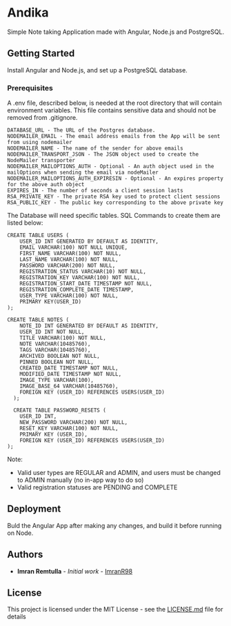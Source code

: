 # Andika

Simple Note taking Application made with Angular, Node.js and PostgreSQL.

## Getting Started

Install Angular and Node.js, and set up a PostgreSQL database.

### Prerequisites

A .env file, described below, is needed at the root directory that will contain environment variables. This file contains sensitive data and should not be removed from .gitignore.

```
DATABASE_URL - The URL of the Postgres database.
NODEMAILER_EMAIL - The email address emails from the App will be sent from using nodemailer
NODEMAILER_NAME - The name of the sender for above emails
NODEMAILER_TRANSPORT_JSON - The JSON object used to create the NodeMailer transporter
NODEMAILER_MAILOPTIONS_AUTH - Optional - An auth object used in the mailOptions when sending the email via nodeMailer
NODEMAILER_MAILOPTIONS_AUTH_EXPIRESIN - Optional - An expires property for the above auth object
EXPIRES_IN - The number of seconds a client session lasts
RSA_PRIVATE_KEY - The private RSA key used to protect client sessions
RSA_PUBLIC_KEY - The public key corresponding to the above private key
```

The Database will need specific tables. SQL Commands to create them are listed below:
```
CREATE TABLE USERS (
    USER_ID INT GENERATED BY DEFAULT AS IDENTITY,
    EMAIL VARCHAR(100) NOT NULL UNIQUE,
    FIRST_NAME VARCHAR(100) NOT NULL,
    LAST_NAME VARCHAR(100) NOT NULL,
    PASSWORD VARCHAR(200) NOT NULL,
    REGISTRATION_STATUS VARCHAR(10) NOT NULL,
    REGISTRATION_KEY VARCHAR(100) NOT NULL,
    REGISTRATION_START_DATE TIMESTAMP NOT NULL,
    REGISTRATION_COMPLETE_DATE TIMESTAMP,
    USER_TYPE VARCHAR(100) NOT NULL,
    PRIMARY KEY(USER_ID)
);

CREATE TABLE NOTES (
    NOTE_ID INT GENERATED BY DEFAULT AS IDENTITY,
    USER_ID INT NOT NULL,
    TITLE VARCHAR(100) NOT NULL,
    NOTE VARCHAR(10485760),
    TAGS VARCHAR(10485760),
    ARCHIVED BOOLEAN NOT NULL,
    PINNED BOOLEAN NOT NULL,
    CREATED_DATE TIMESTAMP NOT NULL,
    MODIFIED_DATE TIMESTAMP NOT NULL,
    IMAGE_TYPE VARCHAR(100),
    IMAGE_BASE_64 VARCHAR(10485760),
    FOREIGN KEY (USER_ID) REFERENCES USERS(USER_ID)
  );

  CREATE TABLE PASSWORD_RESETS (
    USER_ID INT,
    NEW_PASSWORD VARCHAR(200) NOT NULL,
    RESET_KEY VARCHAR(100) NOT NULL,
    PRIMARY KEY (USER_ID),
    FOREIGN KEY (USER_ID) REFERENCES USERS(USER_ID)
);
```

Note:
 - Valid user types are REGULAR and ADMIN, and users must be changed to ADMIN manually (no in-app way to do so)
 - Valid registration statuses are PENDING and COMPLETE

## Deployment

Buld the Angular App after making any changes, and build it before running on Node.

## Authors

* **Imran Remtulla** - *Initial work* - [ImranR98](https://github.com/ImranR98)

## License

This project is licensed under the MIT License - see the [LICENSE.md](LICENSE.md) file for details

